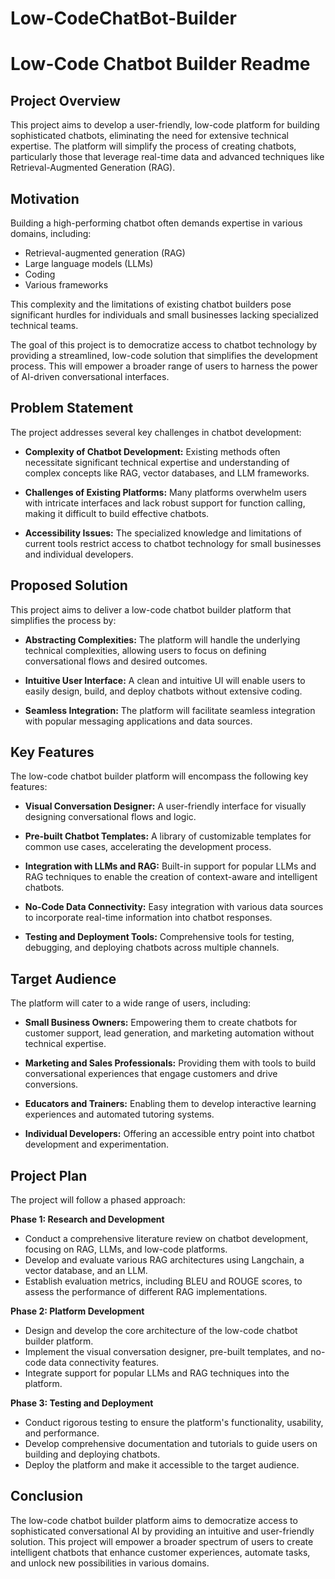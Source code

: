 # Low-CodeChatBot-Builder

# Low-Code Chatbot Builder Readme

## Project Overview

This project aims to develop a user-friendly, low-code platform for building sophisticated chatbots, eliminating the need for extensive technical expertise. The platform will simplify the process of creating chatbots, particularly those that leverage real-time data and advanced techniques like Retrieval-Augmented Generation (RAG).

## Motivation

Building a high-performing chatbot often demands expertise in various domains, including:

-   Retrieval-augmented generation (RAG)
-   Large language models (LLMs)
-   Coding
-   Various frameworks

This complexity and the limitations of existing chatbot builders pose significant hurdles for individuals and small businesses lacking specialized technical teams. 

The goal of this project is to democratize access to chatbot technology by providing a streamlined, low-code solution that simplifies the development process. This will empower a broader range of users to harness the power of AI-driven conversational interfaces.

## Problem Statement

The project addresses several key challenges in chatbot development:

-   **Complexity of Chatbot Development:** Existing methods often necessitate significant technical expertise and understanding of complex concepts like RAG, vector databases, and LLM frameworks.

-   **Challenges of Existing Platforms:** Many platforms overwhelm users with intricate interfaces and lack robust support for function calling, making it difficult to build effective chatbots.

-   **Accessibility Issues:** The specialized knowledge and limitations of current tools restrict access to chatbot technology for small businesses and individual developers.

## Proposed Solution

This project aims to deliver a low-code chatbot builder platform that simplifies the process by:

-   **Abstracting Complexities:** The platform will handle the underlying technical complexities, allowing users to focus on defining conversational flows and desired outcomes.

-   **Intuitive User Interface:** A clean and intuitive UI will enable users to easily design, build, and deploy chatbots without extensive coding.

-   **Seamless Integration:**  The platform will facilitate seamless integration with popular messaging applications and data sources.

## Key Features

The low-code chatbot builder platform will encompass the following key features:

-   **Visual Conversation Designer:** A user-friendly interface for visually designing conversational flows and logic.

-   **Pre-built Chatbot Templates:** A library of customizable templates for common use cases, accelerating the development process.

-   **Integration with LLMs and RAG:** Built-in support for popular LLMs and RAG techniques to enable the creation of context-aware and intelligent chatbots.

-   **No-Code Data Connectivity:** Easy integration with various data sources to incorporate real-time information into chatbot responses.

-   **Testing and Deployment Tools:** Comprehensive tools for testing, debugging, and deploying chatbots across multiple channels.

## Target Audience

The platform will cater to a wide range of users, including:

-   **Small Business Owners:** Empowering them to create chatbots for customer support, lead generation, and marketing automation without technical expertise.

-   **Marketing and Sales Professionals:** Providing them with tools to build conversational experiences that engage customers and drive conversions.

-   **Educators and Trainers:**  Enabling them to develop interactive learning experiences and automated tutoring systems.

-   **Individual Developers:** Offering an accessible entry point into chatbot development and experimentation.

## Project Plan

The project will follow a phased approach:

**Phase 1: Research and Development**

*   Conduct a comprehensive literature review on chatbot development, focusing on RAG, LLMs, and low-code platforms.
*   Develop and evaluate various RAG architectures using Langchain, a vector database, and an LLM.
*   Establish evaluation metrics, including BLEU and ROUGE scores, to assess the performance of different RAG implementations.

**Phase 2: Platform Development**

*   Design and develop the core architecture of the low-code chatbot builder platform.
*   Implement the visual conversation designer, pre-built templates, and no-code data connectivity features.
*   Integrate support for popular LLMs and RAG techniques into the platform.

**Phase 3: Testing and Deployment**

*   Conduct rigorous testing to ensure the platform's functionality, usability, and performance.
*   Develop comprehensive documentation and tutorials to guide users on building and deploying chatbots.
*   Deploy the platform and make it accessible to the target audience.

## Conclusion

The low-code chatbot builder platform aims to democratize access to sophisticated conversational AI by providing an intuitive and user-friendly solution. This project will empower a broader spectrum of users to create intelligent chatbots that enhance customer experiences, automate tasks, and unlock new possibilities in various domains.
